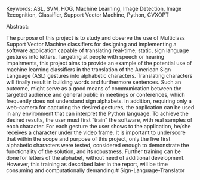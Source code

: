 
Keywords: ASL, SVM, HOG, Machine Learning, Image Detection, Image Recognition, Classifier, Support Vector Machine, Python, CVXOPT

Abstract:

The purpose of this project is to study and observe the use of Multiclass Support Vector Machine classifiers for designing and implementing a software application capable of translating real-time, static, sign language gestures into letters. Targeting at people with speech or hearing impairments, this project aims to provide an example of the potential use of machine learning classifiers in the translation of the American Sign Language (ASL) gestures into alphabetic characters. Translating characters will finally result in building words and furthermore sentences. Such an outcome, might serve as a good means of communication between the targeted audience and general public in meetings or conferences, which frequently does not understand sign alphabets. In addition, requiring only a web-camera for capturing the desired gestures, the application can be used in any environment that can interpret the Python language. To achieve the desired results, the user must first “train” the software, with real samples of each character. For each gesture the user shows to the application, he/she receives a character under the video frame. It is important to underscore that within the scope and purpose of this project, only the five first alphabetic characters were tested, considered enough to demonstrate the functionality of the solution, and its robustness. Further training can be done for letters of the alphabet, without need of additional development. However, this training as described later in the report, will be time consuming and computationally demanding.# Sign-Language-Translator
